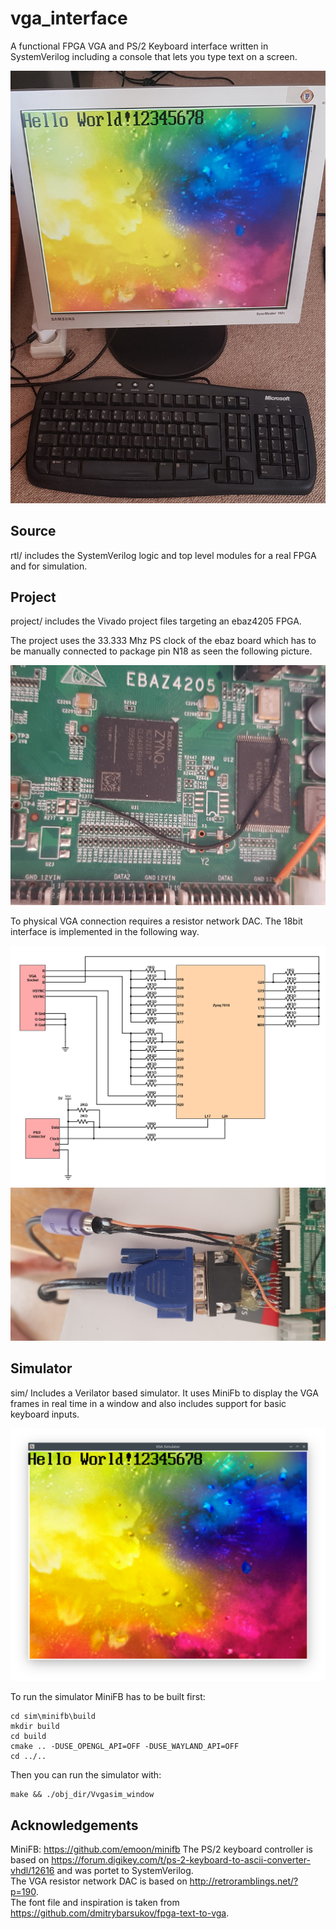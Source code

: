 # vga_interface

A functional FPGA VGA and PS/2 Keyboard interface written in SystemVerilog including a console that lets you type text on a screen.

![GitHub Logo](/images/monitor.jpg)

## Source
rtl/ includes the SystemVerilog logic and top level modules for a real FPGA and for simulation.

## Project
project/ includes the Vivado project files targeting an ebaz4205 FPGA.

The project uses the 33.333 Mhz PS clock of the ebaz board which has to be manually connected to package pin N18 as seen the following picture.

![GitHub Logo](/images/clock.jpg)

To physical VGA connection requires a resistor network DAC. The 18bit interface is implemented in the following way.

![GitHub Logo](/images/schematic.png)
![GitHub Logo](/images/connector.jpg)

## Simulator
sim/ Includes a Verilator based simulator.
It uses MiniFb to display the VGA frames in real time in a window and also includes support for basic keyboard inputs.  

![GitHub Logo](/images/vga_sim.png)

To run the simulator MiniFB has to be built first:

```
cd sim\minifb\build
mkdir build
cd build
cmake .. -DUSE_OPENGL_API=OFF -DUSE_WAYLAND_API=OFF
cd ../..
```

Then you can run the simulator with:
```
make && ./obj_dir/Vvgasim_window
```


## Acknowledgements
MiniFB: https://github.com/emoon/minifb
The PS/2 keyboard controller is based on https://forum.digikey.com/t/ps-2-keyboard-to-ascii-converter-vhdl/12616 and was portet to SystemVerilog. \
The VGA resistor network DAC is based on http://retroramblings.net/?p=190. \
The font file and inspiration is taken from https://github.com/dmitrybarsukov/fpga-text-to-vga.
